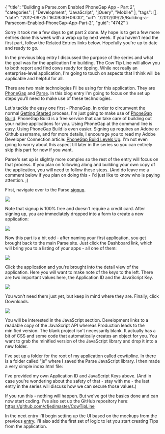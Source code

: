{
	"title": "Building a Parse.com Enabled PhoneGap App - Part 2",
	"categories": [
		"Development",
		"JavaScript",
		"jQuery",
		"Mobile"
	],
	"tags": [],
	"date": "2012-09-25T16:09:00+06:00",
	"url": "/2012/09/25/Building-a-Parsecom-Enabled-PhoneGap-App-Part-2",
	"guid": "4742"
}

Sorry it took me a few days to get part 2 done. My hope is to get a few more entries done this week with a wrap up by next week. If you haven't read the first part, follow the Related Entries links below. Hopefully you're up to date and ready to go.
<!--more-->
In the previous blog entry I discussed the purpose of the series and what the goal was for the application I'm building. The Cow Tip Line will allow you to both report and find cows ready for tipping. While not really an enterprise-level application, I'm going to touch on aspects that I think will be applicable and helpful for all. 

There are two main technologies I'll be using for this application. They are <a href="http://www.phonegap.com">PhoneGap</a> and <a href="http://www.parse.com">Parse</a>. In this blog entry I'm going to focus on the set up steps you'll need to make use of these technologies. 

Let's tackle the easy one first - PhoneGap. In order to circumvent the normal <a href="http://docs.phonegap.com/en/2.0.0/guide_getting-started_index.md.html">Getting Started</a> process, I'm just going to make use of <a href="http://build.phonegap.com">PhoneGap Build</a>. PhoneGap Build is a free service that can take care of building out your native applications for you. Using PhoneGap at the command line is easy. Using PhoneGap Build is even easier. Signing up requires an Adobe or Github username, and for more details, I encourage you to read my Adobe Developer Connection article: <a href="http://www.adobe.com/devnet/phonegap/articles/phonegap-build-levels-up.html">PhoneGap Build Levels Up</a>. I'm not even going to worry about this aspect till later in the series so you can entirely skip this part for now if you want.

Parse's set up is slightly more complex so the rest of the entry will focus on that process. If you plan on following along and building your own copy of the application, you will need to follow these steps. (And do leave me a comment below if you plan on doing this - I'd just like to know who is paying attention. ;)

First, navigate over to the Parse <a href="https://parse.com/#signup">signup</a>.

<img src="http://static.raymondcamden.com/images/ScreenClip131.png" />

Note that signup is 100% free and doesn't require a credit card. After signing up, you are immediately dropped into a form to create a new application:

<img src="http://static.raymondcamden.com/images/ScreenClip132.png" />

Now this part is a bit odd - after naming your first application, you get brought back to the main Parse site. Just click the Dashboard link, which will bring you to a listing of your apps - all one of them:

<img src="http://static.raymondcamden.com/images/ScreenClip133.png" />

Click the application and you're brought into the detail view of the application. Here you will want to make note of the keys to the left. There are two important values here, the Application ID and the JavaScript Key.

<img src="http://static.raymondcamden.com/images/ScreenClip134.png" />

You won't need them just yet, but keep in mind where they are. Finally, click Downloads.

<img src="http://static.raymondcamden.com/images/ScreenClip135.png" />

You will be interested in the JavaScript section. Development links to a readable copy of the JavaScript API whereas Production leads to the minified version. The blank project isn't necessarily blank. It actually has a bit of CSS and some code that automatically creates an object for you. You want to grab the minified version of the JavaScript library and drop it into a new folder.

I've set up a folder for the root of my application called cowtipline. In there is a folder called "js" where I saved the Parse JavaScript library. I then made a very simple index.html file:

<script src="https://gist.github.com/3784129.js"> </script>

I've provided my own Application ID and JavaScript Keys above. (And in case you're wondering about the safety of that - stay with me - the last entry in the series will discuss how we can secure those values.)

If you run this - nothing will happen. But we've got the basics done and can now start coding. I've also set up the GitHub repository here: <a href="https://github.com/cfjedimaster/CowTipLine">https://github.com/cfjedimaster/CowTipLine</a>

In the next entry I'll begin setting up the UI based on the mockups from the previous <a href="http://www.raymondcamden.com/index.cfm/2012/9/21/Building-a-Parsecom-Enabled-PhoneGap-App--Part-1">entry</a>. I'll also add the first set of logic to let you start creating Tips from the application.